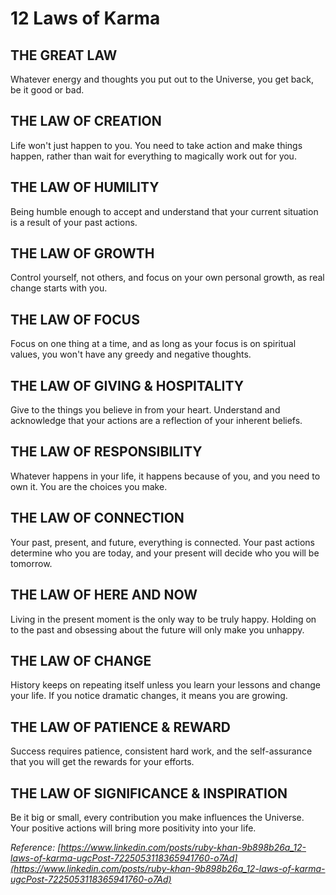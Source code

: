 # 12 Laws of Karma

## THE GREAT LAW
Whatever energy and thoughts you put out to the Universe, you get back, be it good or bad.

## THE LAW OF CREATION
Life won't just happen to you. You need to take action and make things happen, rather than wait for everything to magically work out for you.

## THE LAW OF HUMILITY
Being humble enough to accept and understand that your current situation is a result of your past actions.

## THE LAW OF GROWTH
Control yourself, not others, and focus on your own personal growth, as real change starts with you.

## THE LAW OF FOCUS
Focus on one thing at a time, and as long as your focus is on spiritual values, you won't have any greedy and negative thoughts.

## THE LAW OF GIVING & HOSPITALITY
Give to the things you believe in from your heart. Understand and acknowledge that your actions are a reflection of your inherent beliefs.

## THE LAW OF RESPONSIBILITY
Whatever happens in your life, it happens because of you, and you need to own it. You are the choices you make.

## THE LAW OF CONNECTION
Your past, present, and future, everything is connected. Your past actions determine who you are today, and your present will decide who you will be tomorrow.

## THE LAW OF HERE AND NOW
Living in the present moment is the only way to be truly happy. Holding on to the past and obsessing about the future will only make you unhappy.

## THE LAW OF CHANGE
History keeps on repeating itself unless you learn your lessons and change your life. If you notice dramatic changes, it means you are growing.

## THE LAW OF PATIENCE & REWARD
Success requires patience, consistent hard work, and the self-assurance that you will get the rewards for your efforts.

## THE LAW OF SIGNIFICANCE & INSPIRATION
Be it big or small, every contribution you make influences the Universe. Your positive actions will bring more positivity into your life.


*Reference: [https://www.linkedin.com/posts/ruby-khan-9b898b26a_12-laws-of-karma-ugcPost-7225053118365941760-o7Ad](https://www.linkedin.com/posts/ruby-khan-9b898b26a_12-laws-of-karma-ugcPost-7225053118365941760-o7Ad)*
